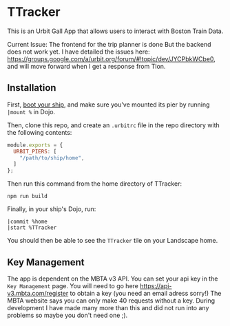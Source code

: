 # TTracker

This is an Urbit Gall App that allows users to interact with Boston Train Data.

Current Issue: The frontend for  the trip planner is done But the backend does not work yet. I have detailed the issues here: https://groups.google.com/a/urbit.org/forum/#!topic/dev/JYCPbkWCbe0, and will move forward when I get a response from Tlon. 


## Installation

First, [boot your ship](https://urbit.org/using/develop/#creating-a-development-ship), and make sure you've mounted its pier by running `|mount %` in Dojo.

Then, clone this repo, and create an `.urbitrc` file in the repo directory with the following contents:

```js
module.exports = {
  URBIT_PIERS: [
    "/path/to/ship/home",
  ]
};
```

Then run this command from the home directory of TTracker:

```
npm run build
```

Finally, in your ship's Dojo, run:

```
|commit %home
|start %TTracker
```

You should then be able to see the `TTracker` tile on your Landscape home.


## Key Management
The app is dependent on the MBTA v3 API. You can set your api key in the `Key Management` page. You will need to go here https://api-v3.mbta.com/register to obtain a key (you need an email adress sorry!) 
The MBTA website says you can only make 40 requests without a key. During development I have made many more than this and did not run into any problems so maybe you don't need one ;).

